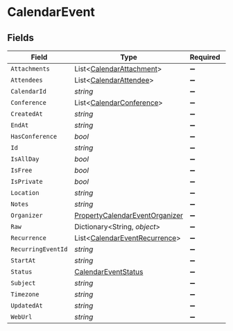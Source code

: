 # CalendarEvent


## Fields

| Field                                                                                       | Type                                                                                        | Required                                                                                    | Description                                                                                 |
| ------------------------------------------------------------------------------------------- | ------------------------------------------------------------------------------------------- | ------------------------------------------------------------------------------------------- | ------------------------------------------------------------------------------------------- |
| `Attachments`                                                                               | List<[CalendarAttachment](../../Models/Components/CalendarAttachment.md)>                   | :heavy_minus_sign:                                                                          | N/A                                                                                         |
| `Attendees`                                                                                 | List<[CalendarAttendee](../../Models/Components/CalendarAttendee.md)>                       | :heavy_minus_sign:                                                                          | N/A                                                                                         |
| `CalendarId`                                                                                | *string*                                                                                    | :heavy_minus_sign:                                                                          | N/A                                                                                         |
| `Conference`                                                                                | List<[CalendarConference](../../Models/Components/CalendarConference.md)>                   | :heavy_minus_sign:                                                                          | N/A                                                                                         |
| `CreatedAt`                                                                                 | *string*                                                                                    | :heavy_minus_sign:                                                                          | N/A                                                                                         |
| `EndAt`                                                                                     | *string*                                                                                    | :heavy_minus_sign:                                                                          | N/A                                                                                         |
| `HasConference`                                                                             | *bool*                                                                                      | :heavy_minus_sign:                                                                          | N/A                                                                                         |
| `Id`                                                                                        | *string*                                                                                    | :heavy_minus_sign:                                                                          | N/A                                                                                         |
| `IsAllDay`                                                                                  | *bool*                                                                                      | :heavy_minus_sign:                                                                          | N/A                                                                                         |
| `IsFree`                                                                                    | *bool*                                                                                      | :heavy_minus_sign:                                                                          | N/A                                                                                         |
| `IsPrivate`                                                                                 | *bool*                                                                                      | :heavy_minus_sign:                                                                          | N/A                                                                                         |
| `Location`                                                                                  | *string*                                                                                    | :heavy_minus_sign:                                                                          | N/A                                                                                         |
| `Notes`                                                                                     | *string*                                                                                    | :heavy_minus_sign:                                                                          | N/A                                                                                         |
| `Organizer`                                                                                 | [PropertyCalendarEventOrganizer](../../Models/Components/PropertyCalendarEventOrganizer.md) | :heavy_minus_sign:                                                                          | N/A                                                                                         |
| `Raw`                                                                                       | Dictionary<String, *object*>                                                                | :heavy_minus_sign:                                                                          | N/A                                                                                         |
| `Recurrence`                                                                                | List<[CalendarEventRecurrence](../../Models/Components/CalendarEventRecurrence.md)>         | :heavy_minus_sign:                                                                          | N/A                                                                                         |
| `RecurringEventId`                                                                          | *string*                                                                                    | :heavy_minus_sign:                                                                          | N/A                                                                                         |
| `StartAt`                                                                                   | *string*                                                                                    | :heavy_minus_sign:                                                                          | N/A                                                                                         |
| `Status`                                                                                    | [CalendarEventStatus](../../Models/Components/CalendarEventStatus.md)                       | :heavy_minus_sign:                                                                          | N/A                                                                                         |
| `Subject`                                                                                   | *string*                                                                                    | :heavy_minus_sign:                                                                          | N/A                                                                                         |
| `Timezone`                                                                                  | *string*                                                                                    | :heavy_minus_sign:                                                                          | N/A                                                                                         |
| `UpdatedAt`                                                                                 | *string*                                                                                    | :heavy_minus_sign:                                                                          | N/A                                                                                         |
| `WebUrl`                                                                                    | *string*                                                                                    | :heavy_minus_sign:                                                                          | N/A                                                                                         |